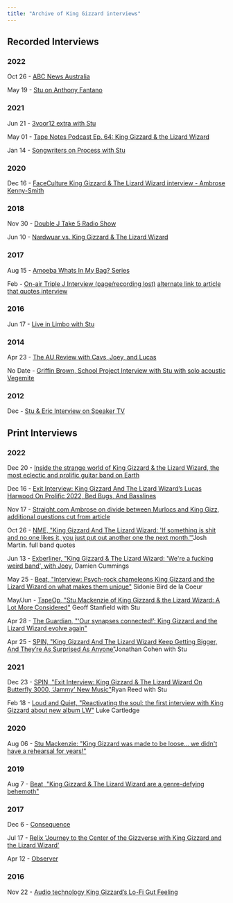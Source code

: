 ```yaml
---
title: "Archive of King Gizzard interviews"
---
```


## Recorded Interviews

### 2022

Oct 26 - [ABC News Australia](https://www.youtube.com/watch?v=0arTQa4IJoU)

May 19 - [Stu on Anthony Fantano](https://www.youtube.com/watch?v=E8MtjdwLZww)

### 2021

Jun 21 - [3voor12 extra with Stu](https://www.youtube.com/watch?v=WKXDI_INZgs)

May 01 - [Tape Notes Podcast Ep. 64: King Gizzard & the Lizard Wizard](https://www.youtube.com/watch?v=ODI0x2unT2Q)

Jan 14 - [Songwriters on Process with Stu](https://www.youtube.com/watch?v=MCpKYmrNIlg)

### 2020

Dec 16 - [FaceCulture King Gizzard & The Lizard Wizard interview - Ambrose Kenny-Smith](https://www.youtube.com/watch?v=hGZ55hxXpMM)

### 2018

Nov 30 - [Double J Take 5 Radio Show](https://www.abc.net.au/radio/programs/take-5/king-gizzard-and-the-lizard-wizard-take-5/10572370)

Jun 10 - [Nardwuar vs. King Gizzard & The Lizard Wizard](https://www.youtube.com/watch?v=ENCswmcSALI)

### 2017

Aug 15 - [Amoeba Whats In My Bag? Series](https://www.youtube.com/watch?v=e8oexqhDaEo)

Feb - [On-air Triple J Interview (page/recording lost)](https://www.abc.net.au/triplej/musicnews/s4613979.htm) [alternate link to article that quotes interview](https://musicfeeds.com.au/news/king-gizzard-confirm-existence-parallel-gizzverse/)

### 2016

Jun 17 - [Live in Limbo with Stu](https://www.youtube.com/watch?v=8hW_OeSrLQA)

### 2014

Apr 23 - [The AU Review with Cavs, Joey, and Lucas](https://www.youtube.com/watch?v=MCpKYmrNIlg)

No Date - [Griffin Brown, School Project Interview with Stu with solo acoustic Vegemite](https://www.youtube.com/watch?v=PuL45bLHEWI)

### 2012 

Dec - [Stu & Eric Interview on Speaker TV](https://www.youtube.com/watch?v=QIJgqO6MKO4)


## Print Interviews

### 2022

Dec 20 - [Inside the strange world of King Gizzard & the Lizard Wizard, the most eclectic and prolific guitar band on Earth](https://www.guitarworld.com/features/king-gizzard-and-the-lizard-wizard-stu-mackenzie-omnium-gatherum)

Dec 16 - [Exit Interview: King Gizzard And The Lizard Wizard’s Lucas Harwood On Prolific 2022, Bed Bugs, And Basslines](https://www.spin.com/2022/12/king-gizzard-lucas-harwood-exit-interview/)

Nov 17 - [Straight.com Ambrose on divide between Murlocs and King Gizz](https://www.straight.com/music/murlocs-bring-it-back-down-to-earth), [additional questions cut from article](https://www.reddit.com/r/KGATLW/comments/yxtsso/i_interviewed_amby_heres_the_story/)

Oct 26 - [NME, "King Gizzard And The Lizard Wizard: 'If something is shit and no one likes it, you just put out another one the next month.'"](https://www.nme.com/big-reads/king-gizzard-and-the-lizard-wizard-cover-interview-2022-changes-3335897)Josh Martin. full band quotes

Jun 13 - [Exberliner, "King Gizzard & The Lizard Wizard: 'We're a fucking weird band', with Joey](https://beat.com.au/interview-psych-rock-chameleons-king-gizzard-and-the-lizard-wizard-on-what-makes-them-unique/), Damien Cummings

May 25 - [Beat, "Interview: Psych-rock chameleons King Gizzard and the Lizard Wizard on what makes them unique"](https://beat.com.au/interview-psych-rock-chameleons-king-gizzard-and-the-lizard-wizard-on-what-makes-them-unique/) Sidonie Bird de la Coeur

May/Jun - [TapeOp, "Stu Mackenzie of King Gizzard & the Lizard Wizard: A Lot More Considered"](https://tapeop.com/interviews/149/stu-mackenzie-king-gizzard-amp-lizard-wizard/) Geoff Stanfield with Stu

Apr 28 - [The Guardian, "‘Our synapses connected!’: King Gizzard and the Lizard Wizard evolve again"](https://www.theguardian.com/music/2022/apr/28/our-synapses-connected-king-gizzard-and-the-lizard-wizard-evolve-again)

Apr 25 - [SPIN, "King Gizzard And The Lizard Wizard Keep Getting Bigger, And They’re As Surprised As Anyone"](https://www.spin.com/2022/04/king-gizzard-and-the-lizard-wizard-stu-mckenzie-interview/)Jonathan Cohen with Stu

### 2021

Dec 23 - [SPIN, "Exit Interview: King Gizzard & The Lizard Wizard On Butterfly 3000, ‘Jammy’ New Music"](https://www.spin.com/2021/12/king-gizzard-and-the-lizard-wizard-interview-2021/)Ryan Reed with Stu

Feb 18 - [Loud and Quiet, "Reactivating the soul: the first interview with King Gizzard about new album LW"](https://www.loudandquiet.com/interview/reactivating-the-soul-the-first-interview-with-king-gizzard-about-new-album-lw/) Luke Cartledge
### 2020

Aug 06 - [Stu Mackenzie: "King Gizzard was made to be loose... we didn't have a rehearsal for years!"](https://www.guitarworld.com/features/stu-mackenzie-king-gizzard-was-made-to-be-loose-we-didnt-have-a-rehearsal-for-years)

### 2019

Aug 7 - [Beat, "King Gizzard & The Lizard Wizard are a genre-defying behemoth"](https://beat.com.au/king-gizzard-the-lizard-wizard-are-a-genre-defying-behemoth/)

### 2017

Dec 6 - [Consequence](https://consequence.net/2017/12/band-of-the-year-king-gizzard-and-the-lizard-wizard-cant-stop-wont-stop-and-dont-need-to-stop/)

Jul 17 - [Relix 'Journey to the Center of the Gizzverse with King Gizzard and the Lizard Wizard'](https://relix.com/articles/detail/journey_to_the_center_of_the_gizzverse_with_king_gizzard_and_the_lizard_wizard/)

Apr 12 - [Observer](https://observer.com/2017/04/king-gizzard-and-the-lizard-wizard-interview/)

### 2016

Nov 22 - [Audio technology King Gizzard’s Lo-Fi Gut Feeling](https://www.audiotechnology.com/features/king-gizzards-lo-fi-gut-feeling)
